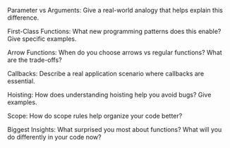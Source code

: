 Parameter vs Arguments: Give a real-world analogy that helps explain this difference.

First-Class Functions: What new programming patterns does this enable? Give specific examples.

Arrow Functions: When do you choose arrows vs regular functions? What are the trade-offs?

Callbacks: Describe a real application scenario where callbacks are essential.

Hoisting: How does understanding hoisting help you avoid bugs? Give examples.

Scope: How do scope rules help organize your code better?

Biggest Insights: What surprised you most about functions? What will you do differently in your code now?